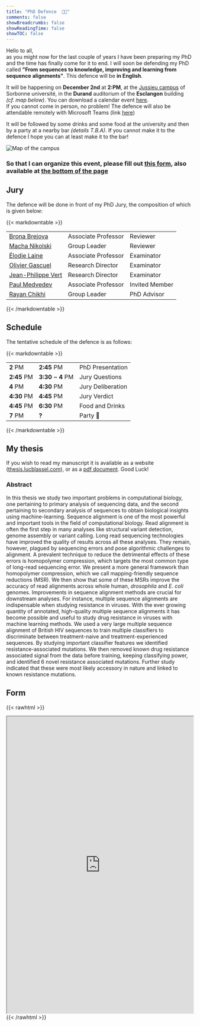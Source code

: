 ```yaml
---
title: "PhD Defence  🧑‍🎓"
comments: false
showBreadcrumbs: false
showReadingTime: false
showTOC: false
---
```


Hello to all,  
as you might now for the last couple of years I have been preparing my PhD and the time has finally come for it to end. I will soon be defending my PhD called **"From sequences to knowledge, improving and learning from sequence alignments"**. This defence will be **in English**.  

It will be happening on **December 2nd** at **2:PM**, at the [Jussieu campus](https://goo.gl/maps/fV5BX99xdRsy6wNy7) of Sorbonne université, in the **Durand** auditorium of the **Esclangon** building *(cf. map below)*. You can download a calendar event [here](/files/defence.ics).  
If you cannot come in person, no problem! The defence will also be attendable remotely with Microsoft Teams (link [here](https://teams.microsoft.com/l/meetup-join/19%3ameeting_YjQ2NDliYjktMzQ5OS00MDc5LWIyYzItNmFkNjdhMmRmMGM3%40thread.v2/0?context=%7b%22Tid%22%3a%22096815dc-d9eb-4bc3-a5a3-53c77e7d34e2%22%2c%22Oid%22%3a%22efed87df-6c6d-40e8-8d70-14ad4e775309%22%7d))  

It will be followed by some drinks and some food at the university and then by a party at a nearby bar *(details T.B.A)*. If you cannot make it to the defence I hope you can at least make it to the bar!

![Map of the campus](/images/amphi_durand.jpg#center)

### So that I can organize this event, please fill out [this form](https://framaforms.org/soutenance-de-luc-lucs-defence-1667484172), also available at [the bottom of the page](#form)

## Jury
The defence will be done in front of my PhD Jury, the composition of which is given below:

{{< markdowntable >}}

|                                                                           |                     |                |
| ------------------------------------------------------------------------- | ------------------- | -------------- |
| [Brona Brejova](http://compbio.fmph.uniba.sk/~bbrejova/)                  | Associate Professor | Reviewer       |
| [Macha Nikolski](https://dept-info.labri.fr/~macha/)                      | Group Leader        | Reviewer       |
| [Élodie Laine](http://www.lcqb.upmc.fr/laine/Home.html)                   | Associate Professor | Examinator     |
| [Olivier Gascuel](https://isyeb.mnhn.fr/fr/annuaire/olivier-gascuel-7496) | Research Director   | Examinator     |
| [Jean-Philippe Vert](https://members.cbio.mines-paristech.fr/~jvert/)     | Research Director   | Examinator     |
| [Paul Medvedev](https://medvedevgroup.com/principal-investigator/)        | Associate Professor | Invited Member |
| [Rayan Chikhi](http://rayan.chikhi.name/)                                 | Group Leader        | PhD Advisor    |

{{< /markdowntable >}}

## Schedule

The tentative schedule of the defence is as follows:

{{< markdowntable >}}

|   |   |   |
|---|---|---|
| **2** PM    | **2:45** PM         | PhD Presentation |
| **2:45** PM | **3:30** ~ **4** PM | Jury Questions |
| **4** PM    | **4:30** PM         | Jury Deliberation |
| **4:30** PM | **4:45** PM         | Jury Verdict  |
| **4:45** PM | **6:30** PM         | Food and Drinks  |
| **7** PM    | **?**               | Party 🎉 |

{{< /markdowntable >}}


## My thesis

If you wish to read my manuscript it is available as a website ([thesis.lucblassel.com](https://thesis.lucblassel.com)), or as a [pdf document](https://thesis.lucblassel.com/_main.pdf). Good Luck!

### Abstract 

In this thesis we study two important problems in computational biology, one pertaining to primary analysis of sequencing data, and the second pertaining to secondary analysis of sequences to obtain biological insights using machine-learning. Sequence alignment is one of the most powerful and important tools in the field of computational biology. Read alignment is often the first step in many analyses like structural variant detection, genome assembly or variant calling. Long read sequencing technologies have improved the quality of results across all these analyses. They remain, however, plagued by sequencing errors and pose algorithmic challenges to alignment. A prevalent technique to reduce the detrimental effects of these errors is homopolymer compression, which targets the most common type of long-read sequencing error. We present a more general framework than homopolymer compression, which we call mapping-friendly sequence reductions (MSR). We then show that some of these MSRs improve the accuracy of read alignments across whole human, *drosophila* and *E. coli* genomes. Improvements in sequence alignment methods are crucial for downstream analyses. For instance, multiple sequence alignments are indispensable when studying resistance in viruses. With the ever growing quantity of annotated, high-quality multiple sequence alignments it has become possible and useful to study drug resistance in viruses with machine learning methods. We used a very large multiple sequence alignment of British HIV sequences to train multiple classifiers to discriminate between treatment-naive and treatment-experienced sequences. By studying important classifier features we identified resistance-associated mutations. We then removed known drug resistance associated signal from the data before training, keeping classifying power, and identified 6 novel resistance associated mutations. Further study indicated that these were most likely accessory in nature and linked to known resistance mutations.

## Form

{{< rawhtml >}}
<iframe src="https://framaforms.org/soutenance-de-luc-lucs-defence-1667484172" width="100%" height="800" border="0">
</iframe>
{{< /rawhtml >}}